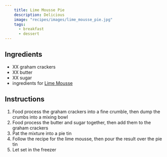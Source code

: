 ```yaml
---
    title: Lime Mousse Pie
    description: Delicious
    image: "recipes/images/lime_mousse_pie.jpg"
    tags:
      - breakfast
      - dessert
---
```


## Ingredients

* XX graham crackers
* XX butter
* XX sugar
* ingredients for [Lime Mousse]('lime_mousse.html')

## Instructions

1. Food process the graham crackers into a fine crumble, then dump the crumbs into a mixing bowl
2. Food process the butter and sugar together, then add them to the graham crackers
3. Pat the mixture into a pie tin
4. Follow the recipe for the lime mousse, then pour the result over the pie tin
5. Let set in the freezer